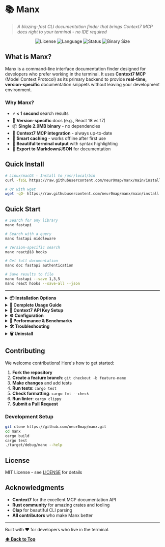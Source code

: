 # 📚 Manx

> *A blazing-fast CLI documentation finder that brings Context7 MCP docs right to your terminal - no IDE required*

<div align="center">

![License](https://img.shields.io/badge/license-MIT-blue.svg)
![Language](https://img.shields.io/badge/language-Rust-orange.svg)
![Status](https://img.shields.io/badge/status-Production%20Ready-brightgreen.svg)
![Binary Size](https://img.shields.io/badge/binary-2.9MB-blue.svg)

</div>

## What is Manx?

Manx is a command-line interface documentation finder designed for developers who prefer working in the terminal. It uses **Context7 MCP** (Model Context Protocol) as its primary backend to provide **real-time, version-specific** documentation snippets without leaving your development environment.

### Why Manx?

- ⚡ **< 1 second** search results
- 🎯 **Version-specific** docs (e.g., React 18 vs 17)
- 📦 **Single 2.9MB binary** - no dependencies  
- 🔌 **Context7 MCP integration** - always up-to-date
- 💾 **Smart caching** - works offline after first use
- 🌈 **Beautiful terminal output** with syntax highlighting
- 🚀 **Export to Markdown/JSON** for documentation

## Quick Install

```bash
# Linux/macOS - Install to /usr/local/bin
curl -fsSL https://raw.githubusercontent.com/neur0map/manx/main/install.sh | bash

# Or with wget
wget -qO- https://raw.githubusercontent.com/neur0map/manx/main/install.sh | bash
```

## Quick Start

```bash
# Search for any library
manx fastapi

# Search with a query
manx fastapi middleware

# Version-specific search  
manx react@18 hooks

# Get full documentation
manx doc fastapi authentication

# Save results to file
manx fastapi --save 1,3,5
manx react hooks --save-all --json
```

---

<details>
<summary><strong>📦 Installation Options</strong></summary>

### Manual Installation

1. **Download the latest release** for your platform:
   - [Linux x86_64](https://github.com/neur0map/manx/releases/latest/download/manx-x86_64-unknown-linux-gnu)
   - [Linux ARM64](https://github.com/neur0map/manx/releases/latest/download/manx-aarch64-unknown-linux-gnu)  
   - [macOS x86_64](https://github.com/neur0map/manx/releases/latest/download/manx-x86_64-apple-darwin)
   - [macOS ARM64](https://github.com/neur0map/manx/releases/latest/download/manx-aarch64-apple-darwin)
   - [Windows](https://github.com/neur0map/manx/releases/latest/download/manx-x86_64-pc-windows-msvc.exe)

2. **Make executable and move to PATH**:
   ```bash
   chmod +x manx-*
   sudo mv manx-* /usr/local/bin/manx
   ```

3. **Verify installation**:
   ```bash
   manx --version
   ```

### From Source (Cargo)

```bash
# Install from crates.io (coming soon)
cargo install manx

# Or build from source
git clone https://github.com/neur0map/manx.git
cd manx
cargo build --release
sudo cp target/release/manx /usr/local/bin/
```

</details>

<details>
<summary><strong>📖 Complete Usage Guide</strong></summary>

## Basic Search
```bash
manx <library>              # Search library docs
manx <library> <query>      # Search library for specific query
manx <library>@<version>    # Version-specific search

# Examples
manx fastapi                # All FastAPI docs
manx fastapi cors           # FastAPI CORS documentation  
manx react@18              # React v18 documentation
manx vue@3 composition     # Vue 3 Composition API
```

## Full Documentation
```bash
manx doc <library> <query>  # Get comprehensive documentation

# Examples  
manx doc fastapi middleware    # Complete FastAPI middleware guide
manx doc react hooks          # Full React Hooks documentation
manx doc django orm           # Django ORM complete guide
```

## Export Options
```bash
manx fastapi --save 1,3,7     # Save specific results as markdown
manx fastapi --save 1,3,7 --json  # Save as JSON
manx react --save-all         # Save all results
manx doc react -o react.md    # Export documentation
```

## Cache Management
```bash
manx cache stats           # Show cache statistics
manx cache list            # List cached libraries
manx cache clear           # Clear all cached data
manx --clear-cache         # Quick cache clear (global flag)
```

## Other Options
```bash
manx --offline                 # Use cache only (no network)
manx --quiet                   # JSON output (for scripts)
manx --debug                   # Enable debug logging
```

</details>

<details>
<summary><strong>🔑 Context7 API Key Setup</strong></summary>

**Important:** Without an API key, Manx uses Context7's shared MCP endpoint which has strict rate limits. Users often experience rate limiting after just a few searches. Setting up an API key provides dedicated access with much higher limits.

### Why You Need an API Key

- **Without API Key:** Uses shared MCP endpoint (`mcp.context7.com/mcp`) with very low rate limits
- **With API Key:** Uses dedicated API endpoint with high rate limits
- ✅ **Faster responses** and better reliability
- ✅ **Premium features** access

### Getting Your API Key

1. Visit the [Context7 Dashboard](https://context7.com/dashboard)
2. Create a free account or log in
3. Generate your API key (starts with `sk-`)
4. Set it up in manx:

```bash
# Method 1: Using config command (recommended)
manx config --api-key sk-your-context7-key-here

# Method 2: Environment variable
export MANX_API_KEY=sk-your-context7-key-here

# Method 3: Direct config file edit (~/.config/manx/config.json)
{
  "api_key": "sk-your-context7-key-here"
}
```

### Verifying Your Setup

```bash
# Check current configuration
manx config --show

# Test with your API key (should be much faster)
manx fastapi
```

### Removing Your API Key

```bash
# Remove API key (switches back to shared rate limits)
manx config --api-key ""

# Or unset environment variable
unset MANX_API_KEY
```

**Note:** The API key only affects rate limiting and endpoint selection. All documentation content remains the same.

</details>

<details>
<summary><strong>⚙️ Configuration</strong></summary>

Manx stores configuration in `~/.config/manx/config.json`:

```json
{
  "api_key": "sk-your-context7-key",
  "cache_dir": null,
  "default_limit": 10,
  "offline_mode": false,
  "color_output": true,
  "auto_cache_enabled": true,
  "cache_ttl_hours": 24,
  "max_cache_size_mb": 100
}
```

### Configuration Commands

```bash
manx config --show                    # Show current settings
manx config --api-key YOUR_KEY       # Set Context7 API key
manx config --cache-dir /path/cache  # Set cache directory
manx config --auto-cache on          # Enable auto-caching
manx config --auto-cache off         # Disable auto-caching
```

### Environment Variables

```bash
export NO_COLOR=1              # Disable colored output
export MANX_CACHE_DIR=~/cache  # Custom cache directory  
export MANX_API_KEY=sk-xxx     # API key (overrides config)
export MANX_DEBUG=1            # Enable debug logging
```

</details>

<details>
<summary><strong>🚀 Performance & Benchmarks</strong></summary>

Manx is designed for speed and efficiency:

| Metric | Value | Notes |
|--------|--------|-------|
| **Binary Size** | 2.9MB | Single static binary |
| **Startup Time** | < 50ms | Near-instantaneous |
| **Search Speed** | < 1s | Including network + parsing |
| **Memory Usage** | < 10MB | Minimal RAM footprint |
| **Cache Size** | 100MB max | Auto-managed, configurable |
| **Offline Mode** | ✅ | Full functionality with cache |

### Benchmarks
```bash
# Cold search (first time)
$ time manx fastapi
Real: 0.8s  User: 0.1s  Sys: 0.05s

# Warm search (cached)  
$ time manx --offline fastapi
Real: 0.1s  User: 0.08s  Sys: 0.02s

# Export benchmark
$ time manx fastapi -o docs.md
Real: 0.9s  User: 0.15s  Sys: 0.08s
```

</details>

<details>
<summary><strong>🛠️ Troubleshooting</strong></summary>

### Common Issues

#### "No results found" 
```bash
# Check if library name is correct
manx config --show                    # Verify settings
manx fastapi                          # Try exact library name
manx python                           # Try broader search

# Clear cache and retry
manx cache clear
manx fastapi
```

#### Network/Connectivity Issues
```bash
# Test with debug mode
manx --debug fastapi

# Use offline mode if you have cache
manx --offline fastapi

# Check Context7 status
curl -I https://mcp.context7.com/mcp
```

#### Cache Issues
```bash
# Check cache stats
manx cache stats

# Clear and rebuild cache
manx cache clear
manx fastapi                          # Rebuild cache

# Use custom cache location
manx config --cache-dir ~/my-cache
```

#### Permission Issues
```bash
# Fix binary permissions
chmod +x /usr/local/bin/manx

# Alternative install location (no sudo)
mkdir -p ~/.local/bin
mv manx ~/.local/bin/
echo 'export PATH="$HOME/.local/bin:$PATH"' >> ~/.bashrc
source ~/.bashrc
```

### Logs and Debug Info

```bash
# Enable debug mode
manx --debug fastapi 2>&1 | tee debug.log

# Check cache directory
ls -la ~/.cache/manx/

# View config file
cat ~/.config/manx/config.json
```

</details>

<details>
<summary><strong>🗑️ Uninstall</strong></summary>

Remove Manx completely:

```bash
# Remove binary
sudo rm /usr/local/bin/manx

# Remove config and cache
rm -rf ~/.config/manx
rm -rf ~/.cache/manx

# Or use the installer  
curl -fsSL https://raw.githubusercontent.com/neur0map/manx/main/install.sh | bash -s -- --uninstall
```

</details>

## Contributing

We welcome contributions! Here's how to get started:

1. **Fork the repository**
2. **Create a feature branch**: `git checkout -b feature-name`
3. **Make changes** and add tests
4. **Run tests**: `cargo test`  
5. **Check formatting**: `cargo fmt --check`
6. **Run linter**: `cargo clippy`
7. **Submit a Pull Request**

### Development Setup

```bash
git clone https://github.com/neur0map/manx.git
cd manx
cargo build
cargo test
./target/debug/manx --help
```

## License

MIT License - see [LICENSE](LICENSE) for details

## Acknowledgments

- **Context7** for the excellent MCP documentation API
- **Rust community** for amazing crates and tooling
- **Clap** for beautiful CLI parsing
- **All contributors** who make Manx better

---

Built with ❤️ for developers who live in the terminal.

**[⬆️ Back to Top](#-manx)**